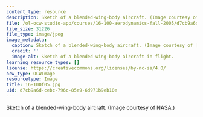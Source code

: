 ```yaml
---
content_type: resource
description: Sketch of a blended-wing-body aircraft. (Image courtesy of NASA.)
file: /ol-ocw-studio-app/courses/16-100-aerodynamics-fall-2005/d7cb9a6dcebc796c85e96d971b9eb10e_16-100f05.jpg
file_size: 31226
file_type: image/jpeg
image_metadata:
  caption: Sketch of a blended-wing-body aircraft. (Image courtesy of [NASA](http://www.nasa.gov/).)
  credit: ''
  image-alt: Sketch of a blended-wing-body aircraft in flight.
learning_resource_types: []
license: https://creativecommons.org/licenses/by-nc-sa/4.0/
ocw_type: OCWImage
resourcetype: Image
title: 16-100f05.jpg
uid: d7cb9a6d-cebc-796c-85e9-6d971b9eb10e
---
```

Sketch of a blended-wing-body aircraft. (Image courtesy of NASA.)